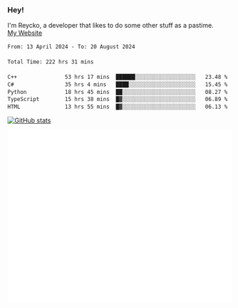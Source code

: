 ### Hey!
I'm Reycko, a developer that likes to do some other stuff as a pastime.  
[My Website](https://reycko.root.sx)

<!--START_SECTION:wakasection-->

```txt
From: 13 April 2024 - To: 20 August 2024

Total Time: 222 hrs 31 mins

C++               53 hrs 17 mins  ██████░░░░░░░░░░░░░░░░░░░   23.48 %
C#                35 hrs 4 mins   ████░░░░░░░░░░░░░░░░░░░░░   15.45 %
Python            18 hrs 45 mins  ██░░░░░░░░░░░░░░░░░░░░░░░   08.27 %
TypeScript        15 hrs 38 mins  █▓░░░░░░░░░░░░░░░░░░░░░░░   06.89 %
HTML              13 hrs 55 mins  █▓░░░░░░░░░░░░░░░░░░░░░░░   06.13 %
```

<!--END_SECTION:wakasection-->

[![GitHub stats](https://github-readme-stats.vercel.app/api?username=Reycko&show_icons=true&theme=dark&hide_title=true&count_private=true)](https://github.com/anuraghazra/github-readme-stats)

![Metrics](/github-metrics.svg)

